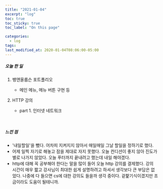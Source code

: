 ```yaml
---
title: "2021-01-04"
excerpt: "log"
toc: true
toc_sticky: true
toc_label: "On this page"

categories:
  - log
tags:
last_modified_at: 2020-01-04T08:06:00-05:00
---
```


##### 오늘 한 일

1. 뱅앤올룹슨 포트폴리오

   - 메인 메뉴, 메뉴 버튼 구현 등

2. HTTP 강의

   - part 1. 인터넷 네트워크

<br />

##### 느낀 점

- '내일할일'을 뺐다. 어차피 지켜지지 않아서 매일매일 그날 할일을 정하기로 했다.
- 어제 일찍 자기로 해놓고 잠을 제대로 자지 못했다. 오늘 컨디션이 좋지 않아 진도가 별로 나가지 않았다. 오늘 푸터까지 끝내려고 했는데 내일 해야겠다.
- http에 대해 꼭 공부해야 한다는 말을 많이 들어 오늘 http 강의를 결제했다. 강의 시간이 매우 짧고 강사님이 최대한 쉽게 설명하려고 하셔서 생각보다 큰 부담은 없었다. 나중에 다 들으면 cs에 대한 강의도 들을까 생각 중이다. 겉핥기식이겠지만 조금이라도 도움이 될테니까.
